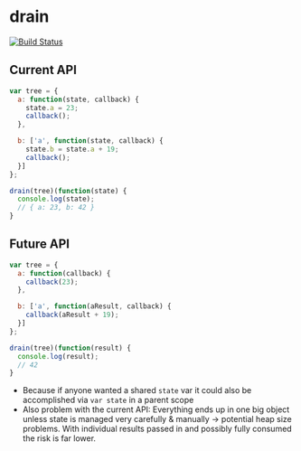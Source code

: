 # drain

[![Build Status](https://secure.travis-ci.org/evilhackerdude/drain.png)](http://travis-ci.org/evilhackerdude/drain)

## Current API

~~~ js
var tree = {
  a: function(state, callback) {
    state.a = 23;
    callback();
  },

  b: ['a', function(state, callback) {
    state.b = state.a + 19;
    callback();
  }]
};

drain(tree)(function(state) {
  console.log(state);
  // { a: 23, b: 42 }
}
~~~

## Future API

~~~ js
var tree = {
  a: function(callback) {
    callback(23);
  },

  b: ['a', function(aResult, callback) {
    callback(aResult + 19);
  }]
};

drain(tree)(function(result) {
  console.log(result);
  // 42
}
~~~

- Because if anyone wanted a shared `state` var it could
  also be accomplished via `var state` in a parent scope
- Also problem with the current API: Everything ends up in one big
  object unless state is managed very carefully & manually
  -> potential heap size problems. With individual results
  passed in and possibly fully consumed the risk is far lower.
